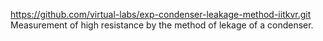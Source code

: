 https://github.com/virtual-labs/exp-condenser-leakage-method-iitkvr.git Measurement of high resistance by the method of lekage of a condenser.
